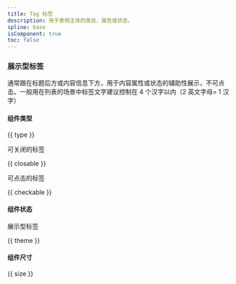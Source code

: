 ```yaml
---
title: Tag 标签
description: 用于表明主体的类目，属性或状态。
spline: base
isComponent: true
toc: false
---
```


### 展示型标签

通常跟在标题后方或内容信息下方，用于内容属性或状态的辅助性展示，不可点击。一般用在列表的场景中标签文字建议控制在 4 个汉字以内（2 英文字母= 1 汉字）

#### 组件类型

{{ type }}

可关闭的标签

{{ closable }}

可点击的标签

{{ checkable }}

#### 组件状态

展示型标签

{{ theme }}

#### 组件尺寸

{{ size }}
